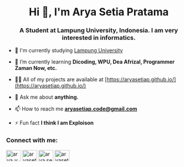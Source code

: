 <h1 align="center">Hi 👋, I'm Arya Setia Pratama</h1>
<h3 align="center">A Student at Lampung University, Indonesia. I am very interested in informatics.</h3>

- 🔭 I'm currently studying [Lampung University](https://www.unila.ac.id/)

- 🌱 I’m currently learning **Dicoding, WPU, Dea Afrizal, Programmer Zaman Now, etc.**

- 👨‍💻 All of my projects are available at [https://aryasetiap.github.io/](https://aryasetiap.github.io/)

- 💬 Ask me about **anything.**

- 📫 How to reach me **aryasetiap.code@gmail.com**

- ⚡ Fun fact **I think I am Exploison**

<h3 align="left">Connect with me:</h3>
<p align="left">
<a href="https://twitter.com/arya_yeagerrr" target="blank"><img align="center" src="https://raw.githubusercontent.com/rahuldkjain/github-profile-readme-generator/master/src/images/icons/Social/twitter.svg" alt="arya_yeagerrr" height="30" width="40" /></a>
<a href="https://linkedin.com/in/aryasetiap" target="blank"><img align="center" src="https://raw.githubusercontent.com/rahuldkjain/github-profile-readme-generator/master/src/images/icons/Social/linked-in-alt.svg" alt="aryasetiap" height="30" width="40" /></a>
<a href="https://fb.com/arya.setia.94651" target="blank"><img align="center" src="https://raw.githubusercontent.com/rahuldkjain/github-profile-readme-generator/master/src/images/icons/Social/facebook.svg" alt="arya.setia.94651" height="30" width="40" /></a>
<a href="https://instagram.com/aryasetia_p" target="blank"><img align="center" src="https://raw.githubusercontent.com/rahuldkjain/github-profile-readme-generator/master/src/images/icons/Social/instagram.svg" alt="aryasetia_p" height="30" width="40" /></a>
</p>
